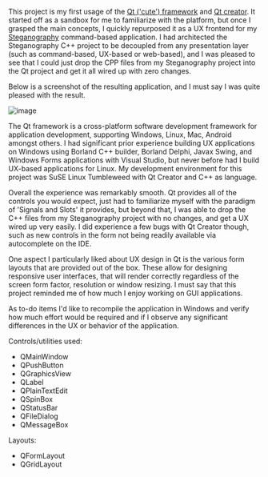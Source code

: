 This project is my first usage of the [Qt ('cute') framework](https://www.qt.io/product/framework) and [Qt creator](https://www.qt.io/product/development-tools).
It started off as a sandbox for me to familiarize with the platform, but once I grasped the main concepts, I quickly repurposed it as a UX frontend for my [Steganography](https://github.com/LuisMSuarez/Steganography) command-based application.  I had architected the Steganography C++ project to be decoupled from any presentation layer (such as command-based, UX-based or web-based), and I was pleased to see that I could just drop the CPP files from my Steganography project into the Qt project and get it all wired up with zero changes.

Below is a screenshot of the resulting application, and I must say I was quite pleased with the result.

![image](https://github.com/user-attachments/assets/ec9abdaf-4593-43b5-a6bf-41542b7d6753)

The Qt framework is a cross-platform software development framework for application development, supporting Windows, Linux, Mac, Android amongst others.
I had significant prior experience building UX applications on Windows using Borland C++ builder, Borland Delphi, Javax Swing, and Windows Forms applications with Visual Studio, but never before had I build UX-based applications for Linux.  My development environment for this project was SuSE Linux Tumbleweed with Qt Creator and C++ as language.

Overall the experience was remarkably smooth.  Qt provides all of the controls you would expect, just had to familiarize myself with the paradigm of 'Signals and Slots' it provides, but beyond that, I was able to drop the C++ files from my Steganography project with no changes, and get a UX wired up very easily.  I did experience a few bugs with Qt Creator though, such as new controls in the form not being readily available via autocomplete on the IDE.

One aspect I particularly liked about UX design in Qt is the various form layouts that are provided out of the box.  These allow for designing responsive user interfaces, that will render correctly regardless of the screen form factor, resolution or window resizing.  I must say that this project reminded me of how much I enjoy working on GUI applications.

As to-do items I'd like to recompile the application in Windows and verify how much effort would be required and if I observe any significant differences in the UX or behavior of the application.

Controls/utilities used:
- QMainWindow
- QPushButton
- QGraphicsView
- QLabel
- QPlainTextEdit
- QSpinBox
- QStatusBar
- QFileDialog
- QMessageBox

Layouts:
- QFormLayout
- QGridLayout
